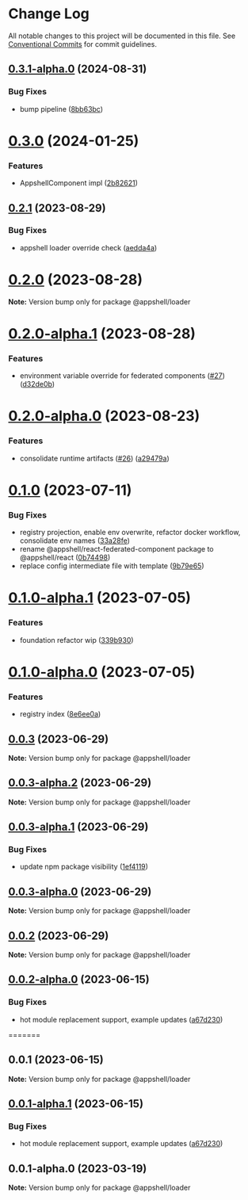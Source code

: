 # Change Log

All notable changes to this project will be documented in this file.
See [Conventional Commits](https://conventionalcommits.org) for commit guidelines.

## [0.3.1-alpha.0](https://github.com/navaris/appshell/compare/@appshell/loader@0.3.0...@appshell/loader@0.3.1-alpha.0) (2024-08-31)


### Bug Fixes

* bump pipeline ([8bb63bc](https://github.com/navaris/appshell/commit/8bb63bcae1928c01bb6bc853d88010939e686af5))





# [0.3.0](https://github.com/navaris/appshell/compare/@appshell/loader@0.2.1...@appshell/loader@0.3.0) (2024-01-25)


### Features

* AppshellComponent impl ([2b82621](https://github.com/navaris/appshell/commit/2b82621c13302f790a8e1c457f9a82f39903fc1f))





## [0.2.1](https://github.com/navaris/appshell/compare/@appshell/loader@0.2.0...@appshell/loader@0.2.1) (2023-08-29)


### Bug Fixes

* appshell loader override check ([aedda4a](https://github.com/navaris/appshell/commit/aedda4abf81560297dce03df09fba68e8785242f))





# [0.2.0](https://github.com/navaris/appshell/compare/@appshell/loader@0.2.0-alpha.1...@appshell/loader@0.2.0) (2023-08-28)

**Note:** Version bump only for package @appshell/loader





# [0.2.0-alpha.1](https://github.com/navaris/appshell/compare/@appshell/loader@0.2.0-alpha.0...@appshell/loader@0.2.0-alpha.1) (2023-08-28)


### Features

* environment variable override for federated components ([#27](https://github.com/navaris/appshell/issues/27)) ([d32de0b](https://github.com/navaris/appshell/commit/d32de0b0d1cbb1792715e1b363c80ed4600df155))





# [0.2.0-alpha.0](https://github.com/navaris/appshell/compare/@appshell/loader@0.1.0...@appshell/loader@0.2.0-alpha.0) (2023-08-23)


### Features

* consolidate runtime artifacts ([#26](https://github.com/navaris/appshell/issues/26)) ([a29479a](https://github.com/navaris/appshell/commit/a29479a49f0c5ec1273c9f8e4c7384096f2d4ba0))





# [0.1.0](https://github.com/navaris/appshell/compare/@appshell/loader@0.1.0-alpha.1...@appshell/loader@0.1.0) (2023-07-11)


### Bug Fixes

* registry projection, enable env overwrite, refactor docker workflow, consolidate env names ([33a28fe](https://github.com/navaris/appshell/commit/33a28fe76b58e05c5b6b6b33d4b402e52bb29e70))
* rename @appshell/react-federated-component package to @appshell/react ([0b74498](https://github.com/navaris/appshell/commit/0b74498bf17ba73db4d936c8a012af1d3b111a28))
* replace config intermediate file with template ([9b79e65](https://github.com/navaris/appshell/commit/9b79e65b355686a0cca273c89c7164bb031e8437))





# [0.1.0-alpha.1](https://github.com/navaris/appshell/compare/@appshell/loader@0.0.3...@appshell/loader@0.1.0-alpha.1) (2023-07-05)


### Features

* foundation refactor wip ([339b930](https://github.com/navaris/appshell/commit/339b9306accaa9aba1712f3a0dee6c4cab7ed273))





# [0.1.0-alpha.0](https://github.com/navaris/appshell/compare/@appshell/loader@0.0.3...@appshell/loader@0.1.0-alpha.0) (2023-07-05)


### Features

* registry index ([8e6ee0a](https://github.com/navaris/appshell/commit/8e6ee0a6a377584efa2ee702168025f46108b8c5))





## [0.0.3](https://github.com/navaris/appshell/compare/@appshell/loader@0.0.3-alpha.2...@appshell/loader@0.0.3) (2023-06-29)

**Note:** Version bump only for package @appshell/loader





## [0.0.3-alpha.2](https://github.com/navaris/appshell/compare/@appshell/loader@0.0.2...@appshell/loader@0.0.3-alpha.2) (2023-06-29)

**Note:** Version bump only for package @appshell/loader





## [0.0.3-alpha.1](https://github.com/navaris/appshell/compare/@appshell/loader@0.0.3-alpha.0...@appshell/loader@0.0.3-alpha.1) (2023-06-29)


### Bug Fixes

* update npm package visibility ([1ef4119](https://github.com/navaris/appshell/commit/1ef411903dd038dfc781e8ce0700811e5460c903))





## [0.0.3-alpha.0](https://github.com/navaris/appshell/compare/@appshell/loader@0.0.2-alpha.0...@appshell/loader@0.0.3-alpha.0) (2023-06-29)

**Note:** Version bump only for package @appshell/loader





## [0.0.2](https://github.com/navaris/appshell/compare/@appshell/loader@0.0.2-alpha.0...@appshell/loader@0.0.2) (2023-06-29)

**Note:** Version bump only for package @appshell/loader





## [0.0.2-alpha.0](https://github.com/navaris/appshell/compare/@appshell/loader@0.0.1...@appshell/loader@0.0.2-alpha.0) (2023-06-15)


### Bug Fixes

* hot module replacement support, example updates ([a67d230](https://github.com/navaris/appshell/commit/a67d2303b40f5911373225cc0b4ccf9b67c33d11))





=======
## 0.0.1 (2023-06-15)

**Note:** Version bump only for package @appshell/loader





## [0.0.1-alpha.1](https://github.com/navaris/appshell/compare/@appshell/loader@0.0.1-alpha.0...@appshell/loader@0.0.1-alpha.1) (2023-06-15)


### Bug Fixes

* hot module replacement support, example updates ([a67d230](https://github.com/navaris/appshell/commit/a67d2303b40f5911373225cc0b4ccf9b67c33d11))





## 0.0.1-alpha.0 (2023-03-19)

**Note:** Version bump only for package @appshell/loader
